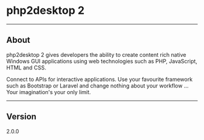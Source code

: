 # php2desktop 2

-----

## About

php2desktop 2 gives developers the ability to create content rich native Windows GUI applications using web technologies such as PHP, JavaScript, HTML and CSS.

Connect to APIs for interactive applications. Use your favourite framework such as Bootstrap or Laravel and change nothing about your workflow ... Your imagination's your only limit.

-----

## Version

2.0.0
